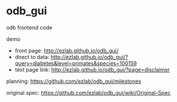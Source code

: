 odb_gui
=======

odb frontend code

demo
- front page: http://ezlab.github.io/odb_gui/
- direct to data: http://ezlab.github.io/odb_gui/?query=diabetes&level=primates&species=100159
- text page link: http://ezlab.github.io/odb_gui/?page=disclaimer

planning:   https://github.com/ezlab/odb_gui/milestones

original spec:    https://github.com/ezlab/odb_gui/wiki/Original-Spec
